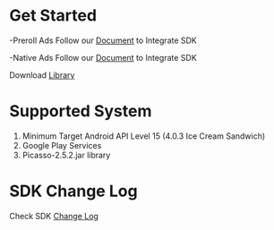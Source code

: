 
# Get Started
-Preroll Ads
Follow our [Document](https://boomcollective.zendesk.com/hc/en-us/articles/115000120126) to Integrate SDK

-Native Ads
Follow our [Document](https://boomcollective.zendesk.com/hc/en-us/articles/115000120106) to Integrate SDK

Download [Library](AndroidSDK)

# Supported System
1. Minimum Target Android API Level 15 (4.0.3 Ice Cream Sandwich)2. Google Play Services3. Picasso-2.5.2.jar library

# SDK Change Log
Check SDK [Change Log](CHANGELOG.txt)

